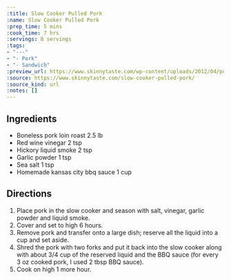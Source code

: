 ```yaml
---
:title: Slow Cooker Pulled Pork
:name: Slow Cooker Pulled Pork
:prep_time: 5 mins
:cook_time: 7 hrs
:servings: 8 servings
:tags:
- "---"
- "- Pork"
- "- Sandwich"
:preview_url: https://www.skinnytaste.com/wp-content/uploads/2012/04/pulled-pork-06-1.jpg
:source: https://www.skinnytaste.com/slow-cooker-pulled-pork/
:source_kind: url
:notes: []
---
```


## Ingredients
- Boneless pork loin roast 2.5 lb
- Red wine vinegar 2 tsp
- Hickory liquid smoke 2 tsp
- Garlic powder 1 tsp
- Sea salt 1 tsp
- Homemade kansas city bbq sauce 1 cup


## Directions
1. Place pork in the slow cooker and season with salt, vinegar, garlic powder and liquid smoke.
2. Cover and set to high 6 hours.
3. Remove pork and transfer onto a large dish; reserve all the liquid into a cup and set aside.
4. Shred the pork with two forks and put it back into the slow cooker along with about 3/4 cup of the reserved liquid and the BBQ sauce (for every 3 oz cooked pork, I used 2 tbsp BBQ sauce).
5. Cook on high 1 more hour.
